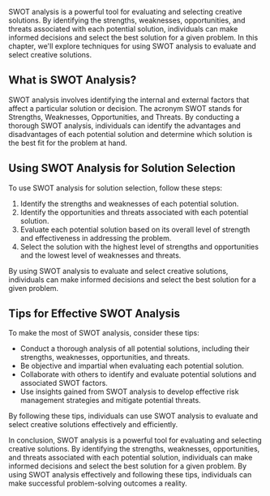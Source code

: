 
SWOT analysis is a powerful tool for evaluating and selecting creative solutions. By identifying the strengths, weaknesses, opportunities, and threats associated with each potential solution, individuals can make informed decisions and select the best solution for a given problem. In this chapter, we'll explore techniques for using SWOT analysis to evaluate and select creative solutions.

What is SWOT Analysis?
----------------------

SWOT analysis involves identifying the internal and external factors that affect a particular solution or decision. The acronym SWOT stands for Strengths, Weaknesses, Opportunities, and Threats. By conducting a thorough SWOT analysis, individuals can identify the advantages and disadvantages of each potential solution and determine which solution is the best fit for the problem at hand.

Using SWOT Analysis for Solution Selection
------------------------------------------

To use SWOT analysis for solution selection, follow these steps:

1. Identify the strengths and weaknesses of each potential solution.
2. Identify the opportunities and threats associated with each potential solution.
3. Evaluate each potential solution based on its overall level of strength and effectiveness in addressing the problem.
4. Select the solution with the highest level of strengths and opportunities and the lowest level of weaknesses and threats.

By using SWOT analysis to evaluate and select creative solutions, individuals can make informed decisions and select the best solution for a given problem.

Tips for Effective SWOT Analysis
--------------------------------

To make the most of SWOT analysis, consider these tips:

* Conduct a thorough analysis of all potential solutions, including their strengths, weaknesses, opportunities, and threats.
* Be objective and impartial when evaluating each potential solution.
* Collaborate with others to identify and evaluate potential solutions and associated SWOT factors.
* Use insights gained from SWOT analysis to develop effective risk management strategies and mitigate potential threats.

By following these tips, individuals can use SWOT analysis to evaluate and select creative solutions effectively and efficiently.

In conclusion, SWOT analysis is a powerful tool for evaluating and selecting creative solutions. By identifying the strengths, weaknesses, opportunities, and threats associated with each potential solution, individuals can make informed decisions and select the best solution for a given problem. By using SWOT analysis effectively and following these tips, individuals can make successful problem-solving outcomes a reality.
